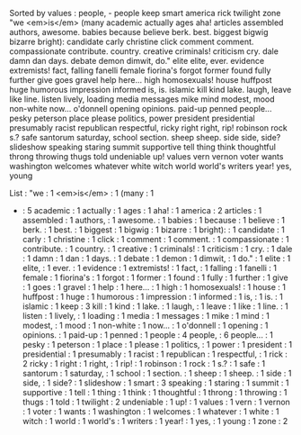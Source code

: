 Sorted by values :
people, - people keep smart america rick twilight zone "we &lt;em&gt;is&lt;/em&gt; (many academic actually ages aha! articles assembled authors, awesome. babies because believe berk. best. biggest bigwig bizarre bright): candidate carly christine click comment comment. compassionate contribute. country. creative criminals! criticism cry. dale damn dan days. debate demon dimwit, do." elite elite, ever. evidence extremists! fact, falling fanelli female fiorina's forgot former found fully further give goes gravel help here... high homosexuals! house huffpost huge humorous impression informed is, is. islamic kill kind lake. laugh, leave like line. listen lively, loading media messages mike mind modest, mood non-white now... o'donnell opening opinions. paid-up penned people... pesky peterson place please politics, power president presidential presumably racist republican respectful, ricky right right, rip! robinson rock s.? safe santorum saturday, school section. sheep sheep. side side, side? slideshow speaking staring summit supportive tell thing think thoughtful throng throwing thugs told undeniable up! values vern vernon voter wants washington welcomes whatever white witch world world's writers year! yes, young 

List :
"we : 1
&lt;em&gt;is&lt;/em&gt; : 1
(many : 1
- : 5
academic : 1
actually : 1
ages : 1
aha! : 1
america : 2
articles : 1
assembled : 1
authors, : 1
awesome. : 1
babies : 1
because : 1
believe : 1
berk. : 1
best. : 1
biggest : 1
bigwig : 1
bizarre : 1
bright): : 1
candidate : 1
carly : 1
christine : 1
click : 1
comment : 1
comment. : 1
compassionate : 1
contribute. : 1
country. : 1
creative : 1
criminals! : 1
criticism : 1
cry. : 1
dale : 1
damn : 1
dan : 1
days. : 1
debate : 1
demon : 1
dimwit, : 1
do." : 1
elite : 1
elite, : 1
ever. : 1
evidence : 1
extremists! : 1
fact, : 1
falling : 1
fanelli : 1
female : 1
fiorina's : 1
forgot : 1
former : 1
found : 1
fully : 1
further : 1
give : 1
goes : 1
gravel : 1
help : 1
here... : 1
high : 1
homosexuals! : 1
house : 1
huffpost : 1
huge : 1
humorous : 1
impression : 1
informed : 1
is, : 1
is. : 1
islamic : 1
keep : 3
kill : 1
kind : 1
lake. : 1
laugh, : 1
leave : 1
like : 1
line. : 1
listen : 1
lively, : 1
loading : 1
media : 1
messages : 1
mike : 1
mind : 1
modest, : 1
mood : 1
non-white : 1
now... : 1
o'donnell : 1
opening : 1
opinions. : 1
paid-up : 1
penned : 1
people : 4
people, : 6
people... : 1
pesky : 1
peterson : 1
place : 1
please : 1
politics, : 1
power : 1
president : 1
presidential : 1
presumably : 1
racist : 1
republican : 1
respectful, : 1
rick : 2
ricky : 1
right : 1
right, : 1
rip! : 1
robinson : 1
rock : 1
s.? : 1
safe : 1
santorum : 1
saturday, : 1
school : 1
section. : 1
sheep : 1
sheep. : 1
side : 1
side, : 1
side? : 1
slideshow : 1
smart : 3
speaking : 1
staring : 1
summit : 1
supportive : 1
tell : 1
thing : 1
think : 1
thoughtful : 1
throng : 1
throwing : 1
thugs : 1
told : 1
twilight : 2
undeniable : 1
up! : 1
values : 1
vern : 1
vernon : 1
voter : 1
wants : 1
washington : 1
welcomes : 1
whatever : 1
white : 1
witch : 1
world : 1
world's : 1
writers : 1
year! : 1
yes, : 1
young : 1
zone : 2
